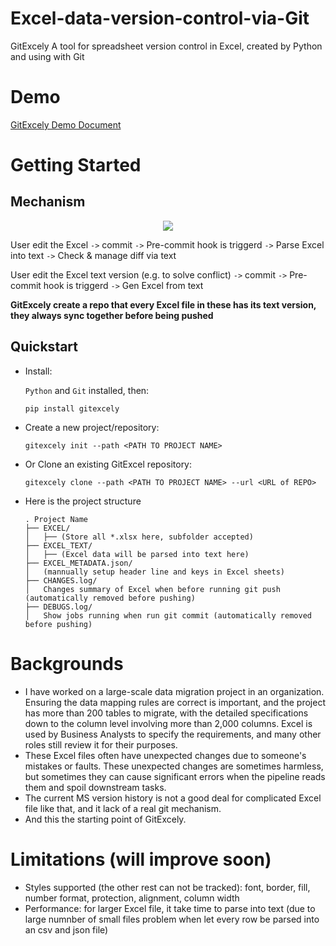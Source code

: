 # Excel-data-version-control-via-Git
GitExcely
A tool for spreadsheet version control in Excel, created by Python and using with Git
# Demo
[GitExcely Demo Document](https://github.com/hellofromtheothersky/Excel-data-version-control-via-Git/blob/main/GitExcely%20Demo.pdf)

# Getting Started
## Mechanism
<p align="center">
  <img src="https://github.com/user-attachments/assets/e16764dd-f8d0-44bb-8cd4-fc6ea526424f" />
</p>

User edit the Excel `->` commit `->` Pre-commit hook is triggerd `->` Parse Excel into text `->` Check & manage diff via text

User edit the Excel text version (e.g. to solve conflict) `->` commit `->` Pre-commit hook is triggerd `->` Gen Excel from text

**GitExcely create a repo that every Excel file in these has its text version, they always sync together before being pushed**

## Quickstart
- Install:

  `Python` and `Git` installed, then:

  `pip install gitexcely`

- Create a new project/repository:

  `gitexcely init --path <PATH TO PROJECT NAME>`

- Or Clone an existing GitExcel repository:

  `gitexcely clone --path <PATH TO PROJECT NAME> --url <URL of REPO>`

- Here is the project structure

      . Project Name
      ├── EXCEL/
      │   ├── (Store all *.xlsx here, subfolder accepted)
      ├── EXCEL_TEXT/
      │   ├── (Excel data will be parsed into text here)
      ├── EXCEL_METADATA.json/
      │   (mannually setup header line and keys in Excel sheets)
      ├── CHANGES.log/
      │   Changes summary of Excel when before running git push (automatically removed before pushing)
      ├── DEBUGS.log/
      │   Show jobs running when run git commit (automatically removed before pushing)
# Backgrounds
- I have worked on a large-scale data migration project in an organization. Ensuring the data mapping rules are correct is important, and the project has more than 200 tables to migrate, with the detailed specifications down to the column level involving more than 2,000 columns. Excel is used by Business Analysts to specify the requirements, and many other roles still review it for their purposes.
- These Excel files often have unexpected changes due to someone's mistakes or faults. These unexpected changes are sometimes harmless, but sometimes they can cause significant errors when the pipeline reads them and spoil downstream tasks.
- The current MS version history is not a good deal for complicated Excel file like that, and it lack of a real git mechanism.
- And this the starting point of GitExcely.
# Limitations (will improve soon)
- Styles supported (the other rest can not be tracked): font, border, fill, number format, protection, alignment, column width
- Performance: for larger Excel file, it take time to parse into text (due to large numnber of small files problem when let every row be parsed into an csv and json file)













